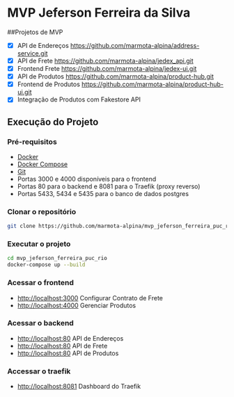 # MVP Jeferson Ferreira da Silva

##Projetos de MVP
- [x] API de Endereços https://github.com/marmota-alpina/address-service.git
- [x] API de Frete https://github.com/marmota-alpina/jedex_api.git
- [x] Frontend Frete https://github.com/marmota-alpina/jedex-ui.git
- [x] API de Produtos https://github.com/marmota-alpina/product-hub.git
- [x] Frontend de Produtos https://github.com/marmota-alpina/product-hub-ui.git
- [x] Integração de Produtos com Fakestore API

## Execução do Projeto

### Pré-requisitos
- [Docker](https://docs.docker.com/get-docker/)
- [Docker Compose](https://docs.docker.com/compose/install/)
- [Git](https://git-scm.com/book/en/v2/Getting-Started-Installing-Git)
- Portas 3000 e 4000 disponíveis para o frontend
- Portas 80 para o backend e 8081 para o Traefik (proxy reverso)
- Portas 5433, 5434 e 5435 para o banco de dados postgres


### Clonar o repositório
```bash 
git clone https://github.com/marmota-alpina/mvp_jeferson_ferreira_puc_rio.git
```

### Executar o projeto
```bash
cd mvp_jeferson_ferreira_puc_rio
docker-compose up --build
```

### Acessar o frontend
- [http://localhost:3000](http://localhost:3000) Configurar Contrato de Frete
- [http://localhost:4000](http://localhost:4000) Gerenciar Produtos

### Acessar o backend
- [http://localhost:80](http://localhost/address) API de Endereços
- [http://localhost:80](http://localhost/jedex) API de Frete
- [http://localhost:80](http://localhost/product-hub) API de Produtos

### Accessar o traefik
- [http://localhost:8081](http://localhost:8081) Dashboard do Traefik